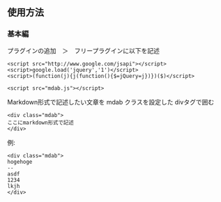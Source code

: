使用方法
---
### 基本編
プラグインの追加　＞　フリープラグインに以下を記述

```
<script src="http://www.google.com/jsapi"></script>
<script>google.load('jquery','1')</script>
<script>(function(j){j(function(){$=jQuery=j})})($)</script>

<script src="mdab.js"></script>
```

Markdown形式で記述したい文章を mdab クラスを設定した divタグで囲む

```
<div class="mdab">
ここにmarkdown形式で記述
</div>
```

例:

```
<div class="mdab">
hogehoge
--
asdf  
1234  
lkjh
</div>
```


